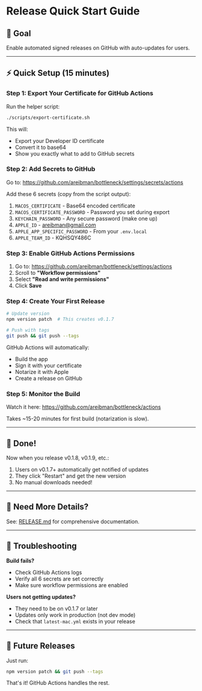 # Release Quick Start Guide

## 🎯 Goal
Enable automated signed releases on GitHub with auto-updates for users.

---

## ⚡ Quick Setup (15 minutes)

### Step 1: Export Your Certificate for GitHub Actions

Run the helper script:
```bash
./scripts/export-certificate.sh
```

This will:
- Export your Developer ID certificate
- Convert it to base64
- Show you exactly what to add to GitHub secrets

### Step 2: Add Secrets to GitHub

Go to: https://github.com/areibman/bottleneck/settings/secrets/actions

Add these 6 secrets (copy from the script output):
1. `MACOS_CERTIFICATE` - Base64 encoded certificate
2. `MACOS_CERTIFICATE_PASSWORD` - Password you set during export
3. `KEYCHAIN_PASSWORD` - Any secure password (make one up)
4. `APPLE_ID` - areibman@gmail.com
5. `APPLE_APP_SPECIFIC_PASSWORD` - From your `.env.local`
6. `APPLE_TEAM_ID` - KQHSQY486C

### Step 3: Enable GitHub Actions Permissions

1. Go to: https://github.com/areibman/bottleneck/settings/actions
2. Scroll to **"Workflow permissions"**
3. Select **"Read and write permissions"**
4. Click **Save**

### Step 4: Create Your First Release

```bash
# Update version
npm version patch  # This creates v0.1.7

# Push with tags
git push && git push --tags
```

GitHub Actions will automatically:
- Build the app
- Sign it with your certificate
- Notarize it with Apple
- Create a release on GitHub

### Step 5: Monitor the Build

Watch it here: https://github.com/areibman/bottleneck/actions

Takes ~15-20 minutes for first build (notarization is slow).

---

## 🎉 Done!

Now when you release v0.1.8, v0.1.9, etc.:
1. Users on v0.1.7+ automatically get notified of updates
2. They click "Restart" and get the new version
3. No manual downloads needed!

---

## 📖 Need More Details?

See: [RELEASE.md](RELEASE.md) for comprehensive documentation.

---

## 🐛 Troubleshooting

**Build fails?**
- Check GitHub Actions logs
- Verify all 6 secrets are set correctly
- Make sure workflow permissions are enabled

**Users not getting updates?**
- They need to be on v0.1.7 or later
- Updates only work in production (not dev mode)
- Check that `latest-mac.yml` exists in your release

---

## 🚀 Future Releases

Just run:
```bash
npm version patch && git push --tags
```

That's it! GitHub Actions handles the rest.


